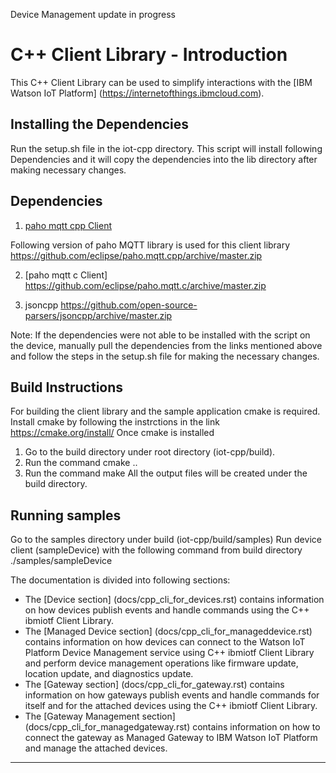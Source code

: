 Device Management update in progress

C++ Client Library - Introduction
============================================

This C++ Client Library can be used to simplify interactions with the [IBM Watson IoT Platform] (https://internetofthings.ibmcloud.com). 

Installing the Dependencies
---------------------------
Run the setup.sh file in the iot-cpp directory.
This script will install following Dependencies and it will copy the dependencies into the lib directory after making necessary changes.

Dependencies
------------

1.  [paho mqtt cpp Client]

  [paho mqtt cpp Client]: https://eclipse.org/paho/clients/cpp/
  Following version of paho MQTT library is used for this client library
  https://github.com/eclipse/paho.mqtt.cpp/archive/master.zip
  
2.  [paho mqtt c Client]
  https://github.com/eclipse/paho.mqtt.c/archive/master.zip

3.  jsoncpp
  https://github.com/open-source-parsers/jsoncpp/archive/master.zip

Note:
If the dependencies were not able to be installed with the script on the device, manually pull the dependencies from the links mentioned above and follow the steps in the setup.sh file for making the necessary changes.

Build Instructions 
------------------
For building the client library and the sample application cmake is required.
Install cmake by following the instrctions in the link https://cmake.org/install/
Once cmake is installed 
1. Go to the build directory under root directory (iot-cpp/build).
2. Run the command cmake ..
3. Run the command make
All the output files will be created under the build directory.

Running samples
---------------
Go to the samples directory under build (iot-cpp/build/samples)
Run device client (sampleDevice) with the following command from build directory
./samples/sampleDevice <Path to device configuration file in json format>


The documentation is divided into following sections:  

- The [Device section] (docs/cpp_cli_for_devices.rst) contains information on how devices publish events and handle commands using the C++ ibmiotf Client Library. 
- The [Managed Device section] (docs/cpp_cli_for_manageddevice.rst) contains information on how devices can connect to the Watson IoT Platform Device Management service using C++ ibmiotf Client Library and perform device management operations like firmware update, location update, and diagnostics update.
- The [Gateway section] (docs/cpp_cli_for_gateway.rst) contains information on how gateways publish events and handle commands for itself and for the attached devices using the C++ ibmiotf Client Library. 
- The [Gateway Management section] (docs/cpp_cli_for_managedgateway.rst) contains information on how to connect the gateway as Managed Gateway to IBM Watson IoT Platform and manage the attached devices.

----
